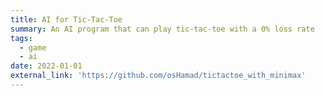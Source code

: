 ```yaml
---
title: AI for Tic-Tac-Toe
summary: An AI program that can play tic-tac-toe with a 0% loss rate
tags:
  - game
  - ai
date: 2022-01-01
external_link: 'https://github.com/osHamad/tictactoe_with_minimax'
---
```

